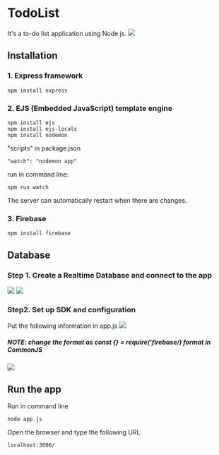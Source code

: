 # TodoList
It's a to-do list application using Node.js.
![](https://imgur.com/cRZzIMf.png)

## Installation
### 1. Express framework
```
npm install express
```

### 2. EJS (Embedded JavaScript) template engine
```
npm install ejs
npm install ejs-locals
npm install nodemon
```

"scripts" in package.json
```
"watch": "nodemon app"
```
run in command line:
```
npm run watch
```
The server can automatically restart when there are changes.

### 3. Firebase
```
npm install firebase
```

## Database
### Step 1. Create a Realtime Database and connect to the app
![](https://imgur.com/pi6mnzC.png)
![](https://imgur.com/m2xFAB2.png)

### Step2. Set up SDK and configuration
Put the following information in app.js
![](https://imgur.com/UKGdkjK.png)

##### NOTE: change the format as const {} = require('firebase/) format in CommonJS
![](https://imgur.com/D7hiRkx.png)

## Run the app
Run in command line
```
node app.js
```
Open the browser and type the following URL
```
localhost:3000/
```

